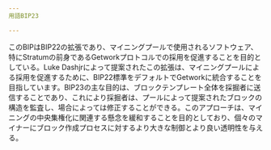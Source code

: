 ```yaml
---
用語BIP23

---
```

このBIPはBIP22の拡張であり、マイニングプールで使用されるソフトウェア、特にStratumの前身であるGetworkプロトコルでの採用を促進することを目的としている。Luke Dashjrによって提案されたこの拡張は、マイニングプールによる採用を促進するために、BIP22標準をデフォルトでGetworkに統合することを目指しています。BIP23の主な目的は、ブロックテンプレート全体を採掘者に送信することであり、これにより採掘者は、プールによって提案されたブロックの構造を監査し、場合によっては修正することができる。このアプローチは、マイニングの中央集権化に関連する懸念を緩和することを目的としており、個々のマイナーにブロック作成プロセスに対するより大きな制御とより良い透明性を与える。
